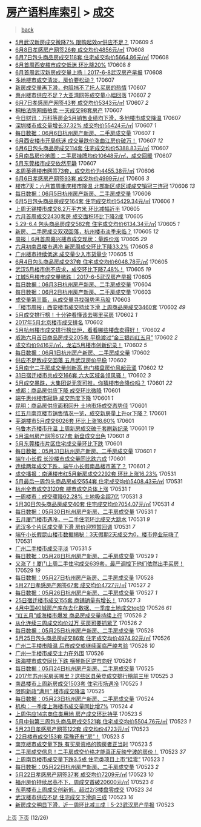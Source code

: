[房产语料库索引](../../README.md)  > [成交](成交.md)
====
> [back](../README.md)

- [5月武汉新房成交微降7% 限购起效or供应不足？](http://jkwz.applinzi.com/ittc/6977081819944977413.html#5%E6%9C%88%E6%AD%A6%E6%B1%89%E6%96%B0%E6%88%BF%E6%88%90%E4%BA%A4%E5%BE%AE%E9%99%8D7%25+%E9%99%90%E8%B4%AD%E8%B5%B7%E6%95%88or%E4%BE%9B%E5%BA%94%E4%B8%8D%E8%B6%B3%EF%BC%9F) 170609 *5* 
- [6月8日孝感房产网签26套 成交均价4856元/㎡](http://jkwz.applinzi.com/ittc/6976855893915206660.html#6%E6%9C%888%E6%97%A5%E5%AD%9D%E6%84%9F%E6%88%BF%E4%BA%A7%E7%BD%91%E7%AD%BE26%E5%A5%97+%E6%88%90%E4%BA%A4%E5%9D%87%E4%BB%B74856%E5%85%83%2F%E3%8E%A1) 170608  
- [6月7日包头商品房成交118套 住宅成交均价5664.86元/㎡](http://jkwz.applinzi.com/ittc/6976732432026829828.html#6%E6%9C%887%E6%97%A5%E5%8C%85%E5%A4%B4%E5%95%86%E5%93%81%E6%88%BF%E6%88%90%E4%BA%A4118%E5%A5%97+%E4%BD%8F%E5%AE%85%E6%88%90%E4%BA%A4%E5%9D%87%E4%BB%B75664.86%E5%85%83%2F%E3%8E%A1) 170608  
- [6月首周西安楼市成交低迷 环比降20%](http://jkwz.applinzi.com/ittc/6976713422002455557.html#6%E6%9C%88%E9%A6%96%E5%91%A8%E8%A5%BF%E5%AE%89%E6%A5%BC%E5%B8%82%E6%88%90%E4%BA%A4%E4%BD%8E%E8%BF%B7+%E7%8E%AF%E6%AF%94%E9%99%8D20%25) 170608 *8* 
- [6月首周武汉新房成交量上扬｜2017-6-8武汉房产早报](http://jkwz.applinzi.com/ittc/6976713011275236357.html#6%E6%9C%88%E9%A6%96%E5%91%A8%E6%AD%A6%E6%B1%89%E6%96%B0%E6%88%BF%E6%88%90%E4%BA%A4%E9%87%8F%E4%B8%8A%E6%89%AC%EF%BD%9C2017-6-8%E6%AD%A6%E6%B1%89%E6%88%BF%E4%BA%A7%E6%97%A9%E6%8A%A5) 170608  
- [多地楼市成交清淡，房价要松动？](http://jkwz.applinzi.com/ittc/6976499821547357188.html#%E5%A4%9A%E5%9C%B0%E6%A5%BC%E5%B8%82%E6%88%90%E4%BA%A4%E6%B8%85%E6%B7%A1%EF%BC%8C%E6%88%BF%E4%BB%B7%E8%A6%81%E6%9D%BE%E5%8A%A8%EF%BC%9F) 170607  
- [新房成交量再下滑，也阻挡不了托人买房的热情](http://jkwz.applinzi.com/ittc/6976499627741152261.html#%E6%96%B0%E6%88%BF%E6%88%90%E4%BA%A4%E9%87%8F%E5%86%8D%E4%B8%8B%E6%BB%91%EF%BC%8C%E4%B9%9F%E9%98%BB%E6%8C%A1%E4%B8%8D%E4%BA%86%E6%89%98%E4%BA%BA%E4%B9%B0%E6%88%BF%E7%9A%84%E7%83%AD%E6%83%85) 170607  
- [惠州楼市供应不足？大亚湾网签成交量小幅回落](http://jkwz.applinzi.com/ittc/6976488433676452869.html#%E6%83%A0%E5%B7%9E%E6%A5%BC%E5%B8%82%E4%BE%9B%E5%BA%94%E4%B8%8D%E8%B6%B3%EF%BC%9F%E5%A4%A7%E4%BA%9A%E6%B9%BE%E7%BD%91%E7%AD%BE%E6%88%90%E4%BA%A4%E9%87%8F%E5%B0%8F%E5%B9%85%E5%9B%9E%E8%90%BD) 170607 *2* 
- [6月7日孝感房产网签43套 成交均价5343元/㎡](http://jkwz.applinzi.com/ittc/6976482501064131589.html#6%E6%9C%887%E6%97%A5%E5%AD%9D%E6%84%9F%E6%88%BF%E4%BA%A7%E7%BD%91%E7%AD%BE43%E5%A5%97+%E6%88%90%E4%BA%A4%E5%9D%87%E4%BB%B75343%E5%85%83%2F%E3%8E%A1) 170607 *2* 
- [桐柏法院网络拍卖 一天成交98套房产](http://jkwz.applinzi.com/ittc/6976478402583200773.html#%E6%A1%90%E6%9F%8F%E6%B3%95%E9%99%A2%E7%BD%91%E7%BB%9C%E6%8B%8D%E5%8D%96+%E4%B8%80%E5%A4%A9%E6%88%90%E4%BA%A498%E5%A5%97%E6%88%BF%E4%BA%A7) 170607  
- [今日财讯：万科等房企5月销售业绩均下滑，多地楼市成交降温](http://jkwz.applinzi.com/ittc/6976465140902790148.html#%E4%BB%8A%E6%97%A5%E8%B4%A2%E8%AE%AF%EF%BC%9A%E4%B8%87%E7%A7%91%E7%AD%89%E6%88%BF%E4%BC%815%E6%9C%88%E9%94%80%E5%94%AE%E4%B8%9A%E7%BB%A9%E5%9D%87%E4%B8%8B%E6%BB%91%EF%BC%8C%E5%A4%9A%E5%9C%B0%E6%A5%BC%E5%B8%82%E6%88%90%E4%BA%A4%E9%99%8D%E6%B8%A9) 170607  
- [深圳楼市成交量增长37.32% 成交均价55424元/㎡](http://jkwz.applinzi.com/ittc/6976384730181141508.html#%E6%B7%B1%E5%9C%B3%E6%A5%BC%E5%B8%82%E6%88%90%E4%BA%A4%E9%87%8F%E5%A2%9E%E9%95%BF37.32%25+%E6%88%90%E4%BA%A4%E5%9D%87%E4%BB%B755424%E5%85%83%2F%E3%8E%A1) 170607 *1* 
- [每日数据：06月6日杭州房产新房、二手房成交量](http://jkwz.applinzi.com/ittc/6976373488003580932.html#%E6%AF%8F%E6%97%A5%E6%95%B0%E6%8D%AE%EF%BC%9A06%E6%9C%886%E6%97%A5%E6%9D%AD%E5%B7%9E%E6%88%BF%E4%BA%A7%E6%96%B0%E6%88%BF%E3%80%81%E4%BA%8C%E6%89%8B%E6%88%BF%E6%88%90%E4%BA%A4%E9%87%8F) 170607 *1* 
- [6月西安楼市开局低迷 成交量跌价涨曲江房价破万！](http://jkwz.applinzi.com/ittc/6976369376834896901.html#6%E6%9C%88%E8%A5%BF%E5%AE%89%E6%A5%BC%E5%B8%82%E5%BC%80%E5%B1%80%E4%BD%8E%E8%BF%B7+%E6%88%90%E4%BA%A4%E9%87%8F%E8%B7%8C%E4%BB%B7%E6%B6%A8%E6%9B%B2%E6%B1%9F%E6%88%BF%E4%BB%B7%E7%A0%B4%E4%B8%87%EF%BC%81) 170607 *12* 
- [6月6日包头商品房成交114套 住宅成交均价5388.83元/㎡](http://jkwz.applinzi.com/ittc/6976360103534920709.html#6%E6%9C%886%E6%97%A5%E5%8C%85%E5%A4%B4%E5%95%86%E5%93%81%E6%88%BF%E6%88%90%E4%BA%A4114%E5%A5%97+%E4%BD%8F%E5%AE%85%E6%88%90%E4%BA%A4%E5%9D%87%E4%BB%B75388.83%E5%85%83%2F%E3%8E%A1) 170607  
- [5月南昌房价地图：二手房挂牌均价10648元/㎡，成交回暖](http://jkwz.applinzi.com/ittc/6976353580716917765.html#5%E6%9C%88%E5%8D%97%E6%98%8C%E6%88%BF%E4%BB%B7%E5%9C%B0%E5%9B%BE%EF%BC%9A%E4%BA%8C%E6%89%8B%E6%88%BF%E6%8C%82%E7%89%8C%E5%9D%87%E4%BB%B710648%E5%85%83%2F%E3%8E%A1%EF%BC%8C%E6%88%90%E4%BA%A4%E5%9B%9E%E6%9A%96) 170607  
- [5月东莞楼市成交依然平静](http://jkwz.applinzi.com/ittc/6976250070675489796.html#5%E6%9C%88%E4%B8%9C%E8%8E%9E%E6%A5%BC%E5%B8%82%E6%88%90%E4%BA%A4%E4%BE%9D%E7%84%B6%E5%B9%B3%E9%9D%99) 170607  
- [本周英德楼市网签73套，成交均价为4455.38元/㎡](http://jkwz.applinzi.com/ittc/6976180051119703044.html#%E6%9C%AC%E5%91%A8%E8%8B%B1%E5%BE%B7%E6%A5%BC%E5%B8%82%E7%BD%91%E7%AD%BE73%E5%A5%97%EF%BC%8C%E6%88%90%E4%BA%A4%E5%9D%87%E4%BB%B7%E4%B8%BA4455.38%E5%85%83%2F%E3%8E%A1) 170606  
- [6月6日孝感房产网签93套 成交均价4999元/㎡](http://jkwz.applinzi.com/ittc/6976113906769478660.html#6%E6%9C%886%E6%97%A5%E5%AD%9D%E6%84%9F%E6%88%BF%E4%BA%A7%E7%BD%91%E7%AD%BE93%E5%A5%97+%E6%88%90%E4%BA%A4%E5%9D%87%E4%BB%B74999%E5%85%83%2F%E3%8E%A1) 170606 *3* 
- [楼市7天：六月首周重庆楼市降温 北部新区成区域成交销冠三连冠](http://jkwz.applinzi.com/ittc/6976096155808039941.html#%E6%A5%BC%E5%B8%827%E5%A4%A9%EF%BC%9A%E5%85%AD%E6%9C%88%E9%A6%96%E5%91%A8%E9%87%8D%E5%BA%86%E6%A5%BC%E5%B8%82%E9%99%8D%E6%B8%A9+%E5%8C%97%E9%83%A8%E6%96%B0%E5%8C%BA%E6%88%90%E5%8C%BA%E5%9F%9F%E6%88%90%E4%BA%A4%E9%94%80%E5%86%A0%E4%B8%89%E8%BF%9E%E5%86%A0) 170606 *13* 
- [每日数据：06月5日杭州房产新房、二手房成交量](http://jkwz.applinzi.com/ittc/6976001653583905796.html#%E6%AF%8F%E6%97%A5%E6%95%B0%E6%8D%AE%EF%BC%9A06%E6%9C%885%E6%97%A5%E6%9D%AD%E5%B7%9E%E6%88%BF%E4%BA%A7%E6%96%B0%E6%88%BF%E3%80%81%E4%BA%8C%E6%89%8B%E6%88%BF%E6%88%90%E4%BA%A4%E9%87%8F) 170606  
- [6月5日包头商品房成交164套 住宅成交均价5429.34元/㎡](http://jkwz.applinzi.com/ittc/6975987863286973445.html#6%E6%9C%885%E6%97%A5%E5%8C%85%E5%A4%B4%E5%95%86%E5%93%81%E6%88%BF%E6%88%90%E4%BA%A4164%E5%A5%97+%E4%BD%8F%E5%AE%85%E6%88%90%E4%BA%A4%E5%9D%87%E4%BB%B75429.34%E5%85%83%2F%E3%8E%A1) 170606 *1* 
- [上周无锡楼市成交8.2万平方米 环比减幅近半](http://jkwz.applinzi.com/ittc/6975828073424356356.html#%E4%B8%8A%E5%91%A8%E6%97%A0%E9%94%A1%E6%A5%BC%E5%B8%82%E6%88%90%E4%BA%A48.2%E4%B8%87%E5%B9%B3%E6%96%B9%E7%B1%B3+%E7%8E%AF%E6%AF%94%E5%87%8F%E5%B9%85%E8%BF%91%E5%8D%8A) 170605  
- [六月首周成交2430套房 成交面积环比下降2成](http://jkwz.applinzi.com/ittc/6975741158788432901.html#%E5%85%AD%E6%9C%88%E9%A6%96%E5%91%A8%E6%88%90%E4%BA%A42430%E5%A5%97%E6%88%BF+%E6%88%90%E4%BA%A4%E9%9D%A2%E7%A7%AF%E7%8E%AF%E6%AF%94%E4%B8%8B%E9%99%8D2%E6%88%90) 170605  
- [5.29-6.4 包头商品房成交582套 住宅成交均价6134.34元/㎡](http://jkwz.applinzi.com/ittc/6975727727167407109.html#5.29-6.4+%E5%8C%85%E5%A4%B4%E5%95%86%E5%93%81%E6%88%BF%E6%88%90%E4%BA%A4582%E5%A5%97+%E4%BD%8F%E5%AE%85%E6%88%90%E4%BA%A4%E5%9D%87%E4%BB%B76134.34%E5%85%83%2F%E3%8E%A1) 170605 *1* 
- [新房、二手房成交双双回落，杭州楼市淡季来临？](http://jkwz.applinzi.com/ittc/6975726415113618436.html#%E6%96%B0%E6%88%BF%E3%80%81%E4%BA%8C%E6%89%8B%E6%88%BF%E6%88%90%E4%BA%A4%E5%8F%8C%E5%8F%8C%E5%9B%9E%E8%90%BD%EF%BC%8C%E6%9D%AD%E5%B7%9E%E6%A5%BC%E5%B8%82%E6%B7%A1%E5%AD%A3%E6%9D%A5%E4%B8%B4%EF%BC%9F) 170605 *12* 
- [周报｜6月首周嘉兴楼市成交现状：量跌价涨](http://jkwz.applinzi.com/ittc/6975712239389508613.html#%E5%91%A8%E6%8A%A5%EF%BD%9C6%E6%9C%88%E9%A6%96%E5%91%A8%E5%98%89%E5%85%B4%E6%A5%BC%E5%B8%82%E6%88%90%E4%BA%A4%E7%8E%B0%E7%8A%B6%EF%BC%9A%E9%87%8F%E8%B7%8C%E4%BB%B7%E6%B6%A8) 170605 *29* 
- [六月初南昌楼市遇冷 新房周成交环比下降33.2%](http://jkwz.applinzi.com/ittc/6975701460602848261.html#%E5%85%AD%E6%9C%88%E5%88%9D%E5%8D%97%E6%98%8C%E6%A5%BC%E5%B8%82%E9%81%87%E5%86%B7+%E6%96%B0%E6%88%BF%E5%91%A8%E6%88%90%E4%BA%A4%E7%8E%AF%E6%AF%94%E4%B8%8B%E9%99%8D33.2%25) 170605 *8* 
- [广州楼市持续低迷 成交量少入市货量少](http://jkwz.applinzi.com/ittc/6975697250792522756.html#%E5%B9%BF%E5%B7%9E%E6%A5%BC%E5%B8%82%E6%8C%81%E7%BB%AD%E4%BD%8E%E8%BF%B7+%E6%88%90%E4%BA%A4%E9%87%8F%E5%B0%91%E5%85%A5%E5%B8%82%E8%B4%A7%E9%87%8F%E5%B0%91) 170605 *15* 
- [6月4日包头商品房成交37套 住宅成交均价6048.78元/㎡](http://jkwz.applinzi.com/ittc/6975616701314892805.html#6%E6%9C%884%E6%97%A5%E5%8C%85%E5%A4%B4%E5%95%86%E5%93%81%E6%88%BF%E6%88%90%E4%BA%A437%E5%A5%97+%E4%BD%8F%E5%AE%85%E6%88%90%E4%BA%A4%E5%9D%87%E4%BB%B76048.78%E5%85%83%2F%E3%8E%A1) 170605  
- [武汉5月楼市供不应求，成交环比下降7.48%！](http://jkwz.applinzi.com/ittc/6975597215232820229.html#%E6%AD%A6%E6%B1%895%E6%9C%88%E6%A5%BC%E5%B8%82%E4%BE%9B%E4%B8%8D%E5%BA%94%E6%B1%82%EF%BC%8C%E6%88%90%E4%BA%A4%E7%8E%AF%E6%AF%94%E4%B8%8B%E9%99%8D7.48%25%EF%BC%81) 170605 *19* 
- [江城5月楼市成交量微跌｜2017-6-5武汉房产早报](http://jkwz.applinzi.com/ittc/6975596899301065733.html#%E6%B1%9F%E5%9F%8E5%E6%9C%88%E6%A5%BC%E5%B8%82%E6%88%90%E4%BA%A4%E9%87%8F%E5%BE%AE%E8%B7%8C%EF%BD%9C2017-6-5%E6%AD%A6%E6%B1%89%E6%88%BF%E4%BA%A7%E6%97%A9%E6%8A%A5) 170605  
- [每日数据：06月3日杭州房产新房、二手房成交量](http://jkwz.applinzi.com/ittc/6975264573543154693.html#%E6%AF%8F%E6%97%A5%E6%95%B0%E6%8D%AE%EF%BC%9A06%E6%9C%883%E6%97%A5%E6%9D%AD%E5%B7%9E%E6%88%BF%E4%BA%A7%E6%96%B0%E6%88%BF%E3%80%81%E4%BA%8C%E6%89%8B%E6%88%BF%E6%88%90%E4%BA%A4%E9%87%8F) 170604  
- [每日数据：06月2日杭州房产新房、二手房成交量](http://jkwz.applinzi.com/ittc/6975042291298206725.html#%E6%AF%8F%E6%97%A5%E6%95%B0%E6%8D%AE%EF%BC%9A06%E6%9C%882%E6%97%A5%E6%9D%AD%E5%B7%9E%E6%88%BF%E4%BA%A7%E6%96%B0%E6%88%BF%E3%80%81%E4%BA%8C%E6%89%8B%E6%88%BF%E6%88%90%E4%BA%A4%E9%87%8F) 170603  
- [成交量第三篇，从成交量寻找强势黑马股](http://jkwz.applinzi.com/ittc/6974969843999572997.html#%E6%88%90%E4%BA%A4%E9%87%8F%E7%AC%AC%E4%B8%89%E7%AF%87%EF%BC%8C%E4%BB%8E%E6%88%90%E4%BA%A4%E9%87%8F%E5%AF%BB%E6%89%BE%E5%BC%BA%E5%8A%BF%E9%BB%91%E9%A9%AC%E8%82%A1) 170603  
- [「楼市周报」西安楼市成交持续下滑 上周商品房成交3460套](http://jkwz.applinzi.com/ittc/6974688633012356101.html#%E3%80%8C%E6%A5%BC%E5%B8%82%E5%91%A8%E6%8A%A5%E3%80%8D%E8%A5%BF%E5%AE%89%E6%A5%BC%E5%B8%82%E6%88%90%E4%BA%A4%E6%8C%81%E7%BB%AD%E4%B8%8B%E6%BB%91+%E4%B8%8A%E5%91%A8%E5%95%86%E5%93%81%E6%88%BF%E6%88%90%E4%BA%A43460%E5%A5%97) 170602 *49* 
- [5月成交排行榜！十分钟看懂该去哪里买房](http://jkwz.applinzi.com/ittc/6974603270218580997.html#5%E6%9C%88%E6%88%90%E4%BA%A4%E6%8E%92%E8%A1%8C%E6%A6%9C%EF%BC%81%E5%8D%81%E5%88%86%E9%92%9F%E7%9C%8B%E6%87%82%E8%AF%A5%E5%8E%BB%E5%93%AA%E9%87%8C%E4%B9%B0%E6%88%BF) 170602 *1* 
- [2017年5月北京楼市成交排名](http://jkwz.applinzi.com/ittc/6974601776262022149.html#2017%E5%B9%B45%E6%9C%88%E5%8C%97%E4%BA%AC%E6%A5%BC%E5%B8%82%E6%88%90%E4%BA%A4%E6%8E%92%E5%90%8D) 170602  
- [5月杭州楼市成交排行榜出炉，看看哪些楼盘卖得好！](http://jkwz.applinzi.com/ittc/6974587524230939653.html#5%E6%9C%88%E6%9D%AD%E5%B7%9E%E6%A5%BC%E5%B8%82%E6%88%90%E4%BA%A4%E6%8E%92%E8%A1%8C%E6%A6%9C%E5%87%BA%E7%82%89%EF%BC%8C%E7%9C%8B%E7%9C%8B%E5%93%AA%E4%BA%9B%E6%A5%BC%E7%9B%98%E5%8D%96%E5%BE%97%E5%A5%BD%EF%BC%81) 170602 *4* 
- [威海六月首日商品房成交205套 平稳渡过“金三银四红五月”](http://jkwz.applinzi.com/ittc/6974575511794615301.html#%E5%A8%81%E6%B5%B7%E5%85%AD%E6%9C%88%E9%A6%96%E6%97%A5%E5%95%86%E5%93%81%E6%88%BF%E6%88%90%E4%BA%A4205%E5%A5%97+%E5%B9%B3%E7%A8%B3%E6%B8%A1%E8%BF%87%E2%80%9C%E9%87%91%E4%B8%89%E9%93%B6%E5%9B%9B%E7%BA%A2%E4%BA%94%E6%9C%88%E2%80%9D) 170602 *2* 
- [成交均价9416元/㎡，龙岩5月楼市创新纪录！](http://jkwz.applinzi.com/ittc/6974565728983188485.html#%E6%88%90%E4%BA%A4%E5%9D%87%E4%BB%B79416%E5%85%83%2F%E3%8E%A1%EF%BC%8C%E9%BE%99%E5%B2%A95%E6%9C%88%E6%A5%BC%E5%B8%82%E5%88%9B%E6%96%B0%E7%BA%AA%E5%BD%95%EF%BC%81) 170602 *5* 
- [每日数据：06月1日杭州房产新房、二手房成交量](http://jkwz.applinzi.com/ittc/6974522036289274884.html#%E6%AF%8F%E6%97%A5%E6%95%B0%E6%8D%AE%EF%BC%9A06%E6%9C%881%E6%97%A5%E6%9D%AD%E5%B7%9E%E6%88%BF%E4%BA%A7%E6%96%B0%E6%88%BF%E3%80%81%E4%BA%8C%E6%89%8B%E6%88%BF%E6%88%90%E4%BA%A4%E9%87%8F) 170602  
- [供应不足致成交回落 五月武汉房价平稳](http://jkwz.applinzi.com/ittc/6974510146544731140.html#%E4%BE%9B%E5%BA%94%E4%B8%8D%E8%B6%B3%E8%87%B4%E6%88%90%E4%BA%A4%E5%9B%9E%E8%90%BD+%E4%BA%94%E6%9C%88%E6%AD%A6%E6%B1%89%E6%88%BF%E4%BB%B7%E5%B9%B3%E7%A8%B3) 170602  
- [5月南宁二手房成交量创新高 热门楼盘房价风起云涌](http://jkwz.applinzi.com/ittc/6974510029020333061.html#5%E6%9C%88%E5%8D%97%E5%AE%81%E4%BA%8C%E6%89%8B%E6%88%BF%E6%88%90%E4%BA%A4%E9%87%8F%E5%88%9B%E6%96%B0%E9%AB%98+%E7%83%AD%E9%97%A8%E6%A5%BC%E7%9B%98%E6%88%BF%E4%BB%B7%E9%A3%8E%E8%B5%B7%E4%BA%91%E6%B6%8C) 170602 *12* 
- [31日宿迁楼市共成交166套 六大区域各领风骚！](http://jkwz.applinzi.com/ittc/6974498532449846277.html#31%E6%97%A5%E5%AE%BF%E8%BF%81%E6%A5%BC%E5%B8%82%E5%85%B1%E6%88%90%E4%BA%A4166%E5%A5%97+%E5%85%AD%E5%A4%A7%E5%8C%BA%E5%9F%9F%E5%90%84%E9%A2%86%E9%A3%8E%E9%AA%9A%EF%BC%81) 170602 *3* 
- [5月成交暴跌，大集团说无货可推，你猜楼市会降价吗？](http://jkwz.applinzi.com/ittc/6974306737984111620.html#5%E6%9C%88%E6%88%90%E4%BA%A4%E6%9A%B4%E8%B7%8C%EF%BC%8C%E5%A4%A7%E9%9B%86%E5%9B%A2%E8%AF%B4%E6%97%A0%E8%B4%A7%E5%8F%AF%E6%8E%A8%EF%BC%8C%E4%BD%A0%E7%8C%9C%E6%A5%BC%E5%B8%82%E4%BC%9A%E9%99%8D%E4%BB%B7%E5%90%97%EF%BC%9F) 170601 *22* 
- [成都：商品房供应下降 成交环比微降](http://jkwz.applinzi.com/ittc/6974259579360642053.html#%E6%88%90%E9%83%BD%EF%BC%9A%E5%95%86%E5%93%81%E6%88%BF%E4%BE%9B%E5%BA%94%E4%B8%8B%E9%99%8D+%E6%88%90%E4%BA%A4%E7%8E%AF%E6%AF%94%E5%BE%AE%E9%99%8D) 170601  
- [端午惠州楼市寂静 成交热度下降](http://jkwz.applinzi.com/ittc/6974249580546753541.html#%E7%AB%AF%E5%8D%88%E6%83%A0%E5%B7%9E%E6%A5%BC%E5%B8%82%E5%AF%82%E9%9D%99+%E6%88%90%E4%BA%A4%E7%83%AD%E5%BA%A6%E4%B8%8B%E9%99%8D) 170601 *1* 
- [昆明：商品房供应面积回升 土地市场成交态势佳](http://jkwz.applinzi.com/ittc/6974248502879060997.html#%E6%98%86%E6%98%8E%EF%BC%9A%E5%95%86%E5%93%81%E6%88%BF%E4%BE%9B%E5%BA%94%E9%9D%A2%E7%A7%AF%E5%9B%9E%E5%8D%87+%E5%9C%9F%E5%9C%B0%E5%B8%82%E5%9C%BA%E6%88%90%E4%BA%A4%E6%80%81%E5%8A%BF%E4%BD%B3) 170601  
- [红五月南京楼市销售情况一览，成交新房量上升or下降？](http://jkwz.applinzi.com/ittc/6974219657689957380.html#%E7%BA%A2%E4%BA%94%E6%9C%88%E5%8D%97%E4%BA%AC%E6%A5%BC%E5%B8%82%E9%94%80%E5%94%AE%E6%83%85%E5%86%B5%E4%B8%80%E8%A7%88%EF%BC%8C%E6%88%90%E4%BA%A4%E6%96%B0%E6%88%BF%E9%87%8F%E4%B8%8A%E5%8D%87or%E4%B8%8B%E9%99%8D%EF%BC%9F) 170601  
- [芜湖楼市5月成交6026套 环比上涨18.60%](http://jkwz.applinzi.com/ittc/6974214360724407301.html#%E8%8A%9C%E6%B9%96%E6%A5%BC%E5%B8%825%E6%9C%88%E6%88%90%E4%BA%A46026%E5%A5%97+%E7%8E%AF%E6%AF%94%E4%B8%8A%E6%B6%A818.60%25) 170601  
- [乌鲁木齐楼市升温 上周新房成交破千套刷新纪录](http://jkwz.applinzi.com/ittc/6974195922060723204.html#%E4%B9%8C%E9%B2%81%E6%9C%A8%E9%BD%90%E6%A5%BC%E5%B8%82%E5%8D%87%E6%B8%A9+%E4%B8%8A%E5%91%A8%E6%96%B0%E6%88%BF%E6%88%90%E4%BA%A4%E7%A0%B4%E5%8D%83%E5%A5%97%E5%88%B7%E6%96%B0%E7%BA%AA%E5%BD%95) 170601 *19* 
- [5月温州房产网签6127套 新盘成交出色](http://jkwz.applinzi.com/ittc/6974192901880808452.html#5%E6%9C%88%E6%B8%A9%E5%B7%9E%E6%88%BF%E4%BA%A7%E7%BD%91%E7%AD%BE6127%E5%A5%97+%E6%96%B0%E7%9B%98%E6%88%90%E4%BA%A4%E5%87%BA%E8%89%B2) 170601 *8* 
- [5月东莞楼市片区住宅成交量环比下跌](http://jkwz.applinzi.com/ittc/6974152150975251460.html#5%E6%9C%88%E4%B8%9C%E8%8E%9E%E6%A5%BC%E5%B8%82%E7%89%87%E5%8C%BA%E4%BD%8F%E5%AE%85%E6%88%90%E4%BA%A4%E9%87%8F%E7%8E%AF%E6%AF%94%E4%B8%8B%E8%B7%8C) 170601  
- [每日数据：05月31日杭州房产新房、二手房成交量](http://jkwz.applinzi.com/ittc/6974146260830258180.html#%E6%AF%8F%E6%97%A5%E6%95%B0%E6%8D%AE%EF%BC%9A05%E6%9C%8831%E6%97%A5%E6%9D%AD%E5%B7%9E%E6%88%BF%E4%BA%A7%E6%96%B0%E6%88%BF%E3%80%81%E4%BA%8C%E6%89%8B%E6%88%BF%E6%88%90%E4%BA%A4%E9%87%8F) 170601 *1* 
- [端午小长假 长沙楼市成交量同比跌六成](http://jkwz.applinzi.com/ittc/6974133804879856645.html#%E7%AB%AF%E5%8D%88%E5%B0%8F%E9%95%BF%E5%81%87+%E9%95%BF%E6%B2%99%E6%A5%BC%E5%B8%82%E6%88%90%E4%BA%A4%E9%87%8F%E5%90%8C%E6%AF%94%E8%B7%8C%E5%85%AD%E6%88%90) 170601  
- [连续两年成交下跌，端午小长假南昌楼市蔫了？](http://jkwz.applinzi.com/ittc/6974127267302081541.html#%E8%BF%9E%E7%BB%AD%E4%B8%A4%E5%B9%B4%E6%88%90%E4%BA%A4%E4%B8%8B%E8%B7%8C%EF%BC%8C%E7%AB%AF%E5%8D%88%E5%B0%8F%E9%95%BF%E5%81%87%E5%8D%97%E6%98%8C%E6%A5%BC%E5%B8%82%E8%94%AB%E4%BA%86%EF%BC%9F) 170601 *2* 
- [成交播报：南通楼市红5月新房成交2292套 环比上涨16.23%](http://jkwz.applinzi.com/ittc/6973891292932080644.html#%E6%88%90%E4%BA%A4%E6%92%AD%E6%8A%A5%EF%BC%9A%E5%8D%97%E9%80%9A%E6%A5%BC%E5%B8%82%E7%BA%A25%E6%9C%88%E6%96%B0%E6%88%BF%E6%88%90%E4%BA%A42292%E5%A5%97+%E7%8E%AF%E6%AF%94%E4%B8%8A%E6%B6%A816.23%25) 170531  
- [5月最后一周包头商品房成交554套 住宅成交均价5408.43元/㎡](http://jkwz.applinzi.com/ittc/6973861060132996100.html#5%E6%9C%88%E6%9C%80%E5%90%8E%E4%B8%80%E5%91%A8%E5%8C%85%E5%A4%B4%E5%95%86%E5%93%81%E6%88%BF%E6%88%90%E4%BA%A4554%E5%A5%97+%E4%BD%8F%E5%AE%85%E6%88%90%E4%BA%A4%E5%9D%87%E4%BB%B75408.43%E5%85%83%2F%E3%8E%A1) 170531  
- [杭州全市成交3120套 楼市成交总体上涨](http://jkwz.applinzi.com/ittc/6973824178791646212.html#%E6%9D%AD%E5%B7%9E%E5%85%A8%E5%B8%82%E6%88%90%E4%BA%A43120%E5%A5%97+%E6%A5%BC%E5%B8%82%E6%88%90%E4%BA%A4%E6%80%BB%E4%BD%93%E4%B8%8A%E6%B6%A8) 170531 *1* 
- [一周楼市：成交骤降62.28% 土地吸金超7亿](http://jkwz.applinzi.com/ittc/6973797151577474053.html#%E4%B8%80%E5%91%A8%E6%A5%BC%E5%B8%82%EF%BC%9A%E6%88%90%E4%BA%A4%E9%AA%A4%E9%99%8D62.28%25+%E5%9C%9F%E5%9C%B0%E5%90%B8%E9%87%91%E8%B6%857%E4%BA%BF) 170531 *3* 
- [5月30日包头商品房成交40套 住宅成交均价7054.07元/㎡](http://jkwz.applinzi.com/ittc/6973760114816189444.html#5%E6%9C%8830%E6%97%A5%E5%8C%85%E5%A4%B4%E5%95%86%E5%93%81%E6%88%BF%E6%88%90%E4%BA%A440%E5%A5%97+%E4%BD%8F%E5%AE%85%E6%88%90%E4%BA%A4%E5%9D%87%E4%BB%B77054.07%E5%85%83%2F%E3%8E%A1) 170531 *4* 
- [每日数据：05月30日杭州房产新房、二手房成交量](http://jkwz.applinzi.com/ittc/6973754487666639876.html#%E6%AF%8F%E6%97%A5%E6%95%B0%E6%8D%AE%EF%BC%9A05%E6%9C%8830%E6%97%A5%E6%9D%AD%E5%B7%9E%E6%88%BF%E4%BA%A7%E6%96%B0%E6%88%BF%E3%80%81%E4%BA%8C%E6%89%8B%E6%88%BF%E6%88%90%E4%BA%A4%E9%87%8F) 170531 *1* 
- [五月厦门楼市遇冷，一二手住宅环比成交大跳水](http://jkwz.applinzi.com/ittc/6973753993271444485.html#%E4%BA%94%E6%9C%88%E5%8E%A6%E9%97%A8%E6%A5%BC%E5%B8%82%E9%81%87%E5%86%B7%EF%BC%8C%E4%B8%80%E4%BA%8C%E6%89%8B%E4%BD%8F%E5%AE%85%E7%8E%AF%E6%AF%94%E6%88%90%E4%BA%A4%E5%A4%A7%E8%B7%B3%E6%B0%B4) 170531 *9* 
- [武汉多个片区成交量下滑 房价迎短暂回调](http://jkwz.applinzi.com/ittc/6973745257542845445.html#%E6%AD%A6%E6%B1%89%E5%A4%9A%E4%B8%AA%E7%89%87%E5%8C%BA%E6%88%90%E4%BA%A4%E9%87%8F%E4%B8%8B%E6%BB%91+%E6%88%BF%E4%BB%B7%E8%BF%8E%E7%9F%AD%E6%9A%82%E5%9B%9E%E8%B0%83) 170531 *7* 
- [端午小长假昆山楼市数据揭秘：3天假期2天成交为0，楼市停业玩嗨了](http://jkwz.applinzi.com/ittc/6973718192894510084.html#%E7%AB%AF%E5%8D%88%E5%B0%8F%E9%95%BF%E5%81%87%E6%98%86%E5%B1%B1%E6%A5%BC%E5%B8%82%E6%95%B0%E6%8D%AE%E6%8F%AD%E7%A7%98%EF%BC%9A3%E5%A4%A9%E5%81%87%E6%9C%9F2%E5%A4%A9%E6%88%90%E4%BA%A4%E4%B8%BA0%EF%BC%8C%E6%A5%BC%E5%B8%82%E5%81%9C%E4%B8%9A%E7%8E%A9%E5%97%A8%E4%BA%86) 170531  
- [广州二手楼市成交平淡](http://jkwz.applinzi.com/ittc/6973708354915402757.html#%E5%B9%BF%E5%B7%9E%E4%BA%8C%E6%89%8B%E6%A5%BC%E5%B8%82%E6%88%90%E4%BA%A4%E5%B9%B3%E6%B7%A1) 170531 *5* 
- [每日数据：05月28日杭州房产新房、二手房成交量](http://jkwz.applinzi.com/ittc/6973044731331216389.html#%E6%AF%8F%E6%97%A5%E6%95%B0%E6%8D%AE%EF%BC%9A05%E6%9C%8828%E6%97%A5%E6%9D%AD%E5%B7%9E%E6%88%BF%E4%BA%A7%E6%96%B0%E6%88%BF%E3%80%81%E4%BA%8C%E6%89%8B%E6%88%BF%E6%88%90%E4%BA%A4%E9%87%8F) 170529 *1* 
- [又涨了！厦门上周二手住宅成交639套，最严调控下他们依然出手买房！](http://jkwz.applinzi.com/ittc/6973042380302189573.html#%E5%8F%88%E6%B6%A8%E4%BA%86%EF%BC%81%E5%8E%A6%E9%97%A8%E4%B8%8A%E5%91%A8%E4%BA%8C%E6%89%8B%E4%BD%8F%E5%AE%85%E6%88%90%E4%BA%A4639%E5%A5%97%EF%BC%8C%E6%9C%80%E4%B8%A5%E8%B0%83%E6%8E%A7%E4%B8%8B%E4%BB%96%E4%BB%AC%E4%BE%9D%E7%84%B6%E5%87%BA%E6%89%8B%E4%B9%B0%E6%88%BF%EF%BC%81) 170529 *19* 
- [每日数据：05月27日杭州房产新房、二手房成交量](http://jkwz.applinzi.com/ittc/6972678627295495173.html#%E6%AF%8F%E6%97%A5%E6%95%B0%E6%8D%AE%EF%BC%9A05%E6%9C%8827%E6%97%A5%E6%9D%AD%E5%B7%9E%E6%88%BF%E4%BA%A7%E6%96%B0%E6%88%BF%E3%80%81%E4%BA%8C%E6%89%8B%E6%88%BF%E6%88%90%E4%BA%A4%E9%87%8F) 170528  
- [5月27日孝感房产网签67套 成交均价4727元/㎡](http://jkwz.applinzi.com/ittc/6972398224697459716.html#5%E6%9C%8827%E6%97%A5%E5%AD%9D%E6%84%9F%E6%88%BF%E4%BA%A7%E7%BD%91%E7%AD%BE67%E5%A5%97+%E6%88%90%E4%BA%A4%E5%9D%87%E4%BB%B74727%E5%85%83%2F%E3%8E%A1) 170527 *2* 
- [每日数据：05月26日杭州房产新房、二手房成交量](http://jkwz.applinzi.com/ittc/6972287264204784644.html#%E6%AF%8F%E6%97%A5%E6%95%B0%E6%8D%AE%EF%BC%9A05%E6%9C%8826%E6%97%A5%E6%9D%AD%E5%B7%9E%E6%88%BF%E4%BA%A7%E6%96%B0%E6%88%BF%E3%80%81%E4%BA%8C%E6%89%8B%E6%88%BF%E6%88%90%E4%BA%A4%E9%87%8F) 170527 *1* 
- [25日宿迁楼市成交155套 商铺销量有增长！](http://jkwz.applinzi.com/ittc/6972274803347031044.html#25%E6%97%A5%E5%AE%BF%E8%BF%81%E6%A5%BC%E5%B8%82%E6%88%90%E4%BA%A4155%E5%A5%97+%E5%95%86%E9%93%BA%E9%94%80%E9%87%8F%E6%9C%89%E5%A2%9E%E9%95%BF%EF%BC%81) 170527 *3* 
- [4月中国40城房产库存去化数据、一季度土地成交top10](http://jkwz.applinzi.com/ittc/6972053831759168516.html#4%E6%9C%88%E4%B8%AD%E5%9B%BD40%E5%9F%8E%E6%88%BF%E4%BA%A7%E5%BA%93%E5%AD%98%E5%8E%BB%E5%8C%96%E6%95%B0%E6%8D%AE%E3%80%81%E4%B8%80%E5%AD%A3%E5%BA%A6%E5%9C%9F%E5%9C%B0%E6%88%90%E4%BA%A4top10) 170526 *61* 
- [“红五月”威海楼市爆发 商品房成交量持续上行](http://jkwz.applinzi.com/ittc/6972038212154295300.html#%E2%80%9C%E7%BA%A2%E4%BA%94%E6%9C%88%E2%80%9D%E5%A8%81%E6%B5%B7%E6%A5%BC%E5%B8%82%E7%88%86%E5%8F%91+%E5%95%86%E5%93%81%E6%88%BF%E6%88%90%E4%BA%A4%E9%87%8F%E6%8C%81%E7%BB%AD%E4%B8%8A%E8%A1%8C) 170526 *2* 
- [从化连续三周成交均价过万 买房可要抓紧了](http://jkwz.applinzi.com/ittc/6971972943117550596.html#%E4%BB%8E%E5%8C%96%E8%BF%9E%E7%BB%AD%E4%B8%89%E5%91%A8%E6%88%90%E4%BA%A4%E5%9D%87%E4%BB%B7%E8%BF%87%E4%B8%87+%E4%B9%B0%E6%88%BF%E5%8F%AF%E8%A6%81%E6%8A%93%E7%B4%A7%E4%BA%86) 170526 *2* 
- [每日数据：05月25日杭州房产新房、二手房成交量](http://jkwz.applinzi.com/ittc/6971950639293662213.html#%E6%AF%8F%E6%97%A5%E6%95%B0%E6%8D%AE%EF%BC%9A05%E6%9C%8825%E6%97%A5%E6%9D%AD%E5%B7%9E%E6%88%BF%E4%BA%A7%E6%96%B0%E6%88%BF%E3%80%81%E4%BA%8C%E6%89%8B%E6%88%BF%E6%88%90%E4%BA%A4%E9%87%8F) 170526  
- [5月25日包头商品房成交86套 住宅成交均价4974.92元/㎡](http://jkwz.applinzi.com/ittc/6971925507846177797.html#5%E6%9C%8825%E6%97%A5%E5%8C%85%E5%A4%B4%E5%95%86%E5%93%81%E6%88%BF%E6%88%90%E4%BA%A486%E5%A5%97+%E4%BD%8F%E5%AE%85%E6%88%90%E4%BA%A4%E5%9D%87%E4%BB%B74974.92%E5%85%83%2F%E3%8E%A1) 170526  
- [广州二手楼市降温 后市成交或继续面临严峻考验](http://jkwz.applinzi.com/ittc/6971873955538273284.html#%E5%B9%BF%E5%B7%9E%E4%BA%8C%E6%89%8B%E6%A5%BC%E5%B8%82%E9%99%8D%E6%B8%A9+%E5%90%8E%E5%B8%82%E6%88%90%E4%BA%A4%E6%88%96%E7%BB%A7%E7%BB%AD%E9%9D%A2%E4%B8%B4%E4%B8%A5%E5%B3%BB%E8%80%83%E9%AA%8C) 170526 *10* 
- [广州一手楼市成交主力在外围](http://jkwz.applinzi.com/ittc/6971866761111536645.html#%E5%B9%BF%E5%B7%9E%E4%B8%80%E6%89%8B%E6%A5%BC%E5%B8%82%E6%88%90%E4%BA%A4%E4%B8%BB%E5%8A%9B%E5%9C%A8%E5%A4%96%E5%9B%B4) 170526  
- [珠海楼市成交同比下跌 横琴新区逆市向好](http://jkwz.applinzi.com/ittc/6971609359044838404.html#%E7%8F%A0%E6%B5%B7%E6%A5%BC%E5%B8%82%E6%88%90%E4%BA%A4%E5%90%8C%E6%AF%94%E4%B8%8B%E8%B7%8C+%E6%A8%AA%E7%90%B4%E6%96%B0%E5%8C%BA%E9%80%86%E5%B8%82%E5%90%91%E5%A5%BD) 170526 *1* 
- [每日数据：05月24日杭州房产新房、二手房成交量](http://jkwz.applinzi.com/ittc/6971549784593662980.html#%E6%AF%8F%E6%97%A5%E6%95%B0%E6%8D%AE%EF%BC%9A05%E6%9C%8824%E6%97%A5%E6%9D%AD%E5%B7%9E%E6%88%BF%E4%BA%A7%E6%96%B0%E6%88%BF%E3%80%81%E4%BA%8C%E6%89%8B%E6%88%BF%E6%88%90%E4%BA%A4%E9%87%8F) 170525  
- [2017年苏州买房买哪里？这些区县荣登成交排行榜前三甲](http://jkwz.applinzi.com/ittc/6971549665269908484.html#2017%E5%B9%B4%E8%8B%8F%E5%B7%9E%E4%B9%B0%E6%88%BF%E4%B9%B0%E5%93%AA%E9%87%8C%EF%BC%9F%E8%BF%99%E4%BA%9B%E5%8C%BA%E5%8E%BF%E8%8D%A3%E7%99%BB%E6%88%90%E4%BA%A4%E6%8E%92%E8%A1%8C%E6%A6%9C%E5%89%8D%E4%B8%89%E7%94%B2) 170525 *3* 
- [南昌楼市上周新房成交1503套 住宅市场遇冷](http://jkwz.applinzi.com/ittc/6971536060243772420.html#%E5%8D%97%E6%98%8C%E6%A5%BC%E5%B8%82%E4%B8%8A%E5%91%A8%E6%96%B0%E6%88%BF%E6%88%90%E4%BA%A41503%E5%A5%97+%E4%BD%8F%E5%AE%85%E5%B8%82%E5%9C%BA%E9%81%87%E5%86%B7) 170525 *1* 
- [限购新政“满月” 楼市成交降温](http://jkwz.applinzi.com/ittc/6971519052945032196.html#%E9%99%90%E8%B4%AD%E6%96%B0%E6%94%BF%E2%80%9C%E6%BB%A1%E6%9C%88%E2%80%9D+%E6%A5%BC%E5%B8%82%E6%88%90%E4%BA%A4%E9%99%8D%E6%B8%A9) 170525  
- [每日数据：05月23日杭州房产新房、二手房成交量](http://jkwz.applinzi.com/ittc/6971155591987725316.html#%E6%AF%8F%E6%97%A5%E6%95%B0%E6%8D%AE%EF%BC%9A05%E6%9C%8823%E6%97%A5%E6%9D%AD%E5%B7%9E%E6%88%BF%E4%BA%A7%E6%96%B0%E6%88%BF%E3%80%81%E4%BA%8C%E6%89%8B%E6%88%BF%E6%88%90%E4%BA%A4%E9%87%8F) 170524  
- [机构：一季度上海楼市成交量同比增7%](http://jkwz.applinzi.com/ittc/6971146568810890245.html#%E6%9C%BA%E6%9E%84%EF%BC%9A%E4%B8%80%E5%AD%A3%E5%BA%A6%E4%B8%8A%E6%B5%B7%E6%A5%BC%E5%B8%82%E6%88%90%E4%BA%A4%E9%87%8F%E5%90%8C%E6%AF%94%E5%A2%9E7%25) 170524 *4* 
- [上周供应14宗商住类用地 房产成交环比持平](http://jkwz.applinzi.com/ittc/6970974569421603845.html#%E4%B8%8A%E5%91%A8%E4%BE%9B%E5%BA%9414%E5%AE%97%E5%95%86%E4%BD%8F%E7%B1%BB%E7%94%A8%E5%9C%B0+%E6%88%BF%E4%BA%A7%E6%88%90%E4%BA%A4%E7%8E%AF%E6%AF%94%E6%8C%81%E5%B9%B3) 170523 *5* 
- [5月中旬第三周包头商品房成交521套 住宅成交均价5504.76元/㎡](http://jkwz.applinzi.com/ittc/6970924279037166596.html#5%E6%9C%88%E4%B8%AD%E6%97%AC%E7%AC%AC%E4%B8%89%E5%91%A8%E5%8C%85%E5%A4%B4%E5%95%86%E5%93%81%E6%88%BF%E6%88%90%E4%BA%A4521%E5%A5%97+%E4%BD%8F%E5%AE%85%E6%88%90%E4%BA%A4%E5%9D%87%E4%BB%B75504.76%E5%85%83%2F%E3%8E%A1) 170523 *1* 
- [5月23日孝感房产网签122套 成交均价4723元/㎡](http://jkwz.applinzi.com/ittc/6970918779922940933.html#5%E6%9C%8823%E6%97%A5%E5%AD%9D%E6%84%9F%E6%88%BF%E4%BA%A7%E7%BD%91%E7%AD%BE122%E5%A5%97+%E6%88%90%E4%BA%A4%E5%9D%87%E4%BB%B74723%E5%85%83%2F%E3%8E%A1) 170523  
- [22日楼市成交153套 宿豫还有“房”！](http://jkwz.applinzi.com/ittc/6970904164023403525.html#22%E6%97%A5%E6%A5%BC%E5%B8%82%E6%88%90%E4%BA%A4153%E5%A5%97+%E5%AE%BF%E8%B1%AB%E8%BF%98%E6%9C%89%E2%80%9C%E6%88%BF%E2%80%9D%EF%BC%81) 170523 *5* 
- [南京楼市成交量下跌 有买房资格的购房者正当时](http://jkwz.applinzi.com/ittc/6970875076768433156.html#%E5%8D%97%E4%BA%AC%E6%A5%BC%E5%B8%82%E6%88%90%E4%BA%A4%E9%87%8F%E4%B8%8B%E8%B7%8C+%E6%9C%89%E4%B9%B0%E6%88%BF%E8%B5%84%E6%A0%BC%E7%9A%84%E8%B4%AD%E6%88%BF%E8%80%85%E6%AD%A3%E5%BD%93%E6%97%B6) 170523 *5* 
- [二手房成交信息！二手房成交价格才能真正反映宁波的房价！](http://jkwz.applinzi.com/ittc/6970857051486946309.html#%E4%BA%8C%E6%89%8B%E6%88%BF%E6%88%90%E4%BA%A4%E4%BF%A1%E6%81%AF%EF%BC%81%E4%BA%8C%E6%89%8B%E6%88%BF%E6%88%90%E4%BA%A4%E4%BB%B7%E6%A0%BC%E6%89%8D%E8%83%BD%E7%9C%9F%E6%AD%A3%E5%8F%8D%E6%98%A0%E5%AE%81%E6%B3%A2%E7%9A%84%E6%88%BF%E4%BB%B7%EF%BC%81) 170523 *37* 
- [上周南京楼市成交量下跌3.5成 住宅类项目上市“挂零”](http://jkwz.applinzi.com/ittc/6970841820740191237.html#%E4%B8%8A%E5%91%A8%E5%8D%97%E4%BA%AC%E6%A5%BC%E5%B8%82%E6%88%90%E4%BA%A4%E9%87%8F%E4%B8%8B%E8%B7%8C3.5%E6%88%90+%E4%BD%8F%E5%AE%85%E7%B1%BB%E9%A1%B9%E7%9B%AE%E4%B8%8A%E5%B8%82%E2%80%9C%E6%8C%82%E9%9B%B6%E2%80%9D) 170523 *1* 
- [每日数据：05月22日杭州房产新房、二手房成交量](http://jkwz.applinzi.com/ittc/6970831275685315588.html#%E6%AF%8F%E6%97%A5%E6%95%B0%E6%8D%AE%EF%BC%9A05%E6%9C%8822%E6%97%A5%E6%9D%AD%E5%B7%9E%E6%88%BF%E4%BA%A7%E6%96%B0%E6%88%BF%E3%80%81%E4%BA%8C%E6%89%8B%E6%88%BF%E6%88%90%E4%BA%A4%E9%87%8F) 170523 *2* 
- [5月22日孝感房产网签37套 成交均价7209元/㎡](http://jkwz.applinzi.com/ittc/6970804354016609285.html#5%E6%9C%8822%E6%97%A5%E5%AD%9D%E6%84%9F%E6%88%BF%E4%BA%A7%E7%BD%91%E7%AD%BE37%E5%A5%97+%E6%88%90%E4%BA%A4%E5%9D%87%E4%BB%B77209%E5%85%83%2F%E3%8E%A1) 170523 *10* 
- [福州房价持续居高不下，周成交首破20600元/㎡](http://jkwz.applinzi.com/ittc/6970796965343265796.html#%E7%A6%8F%E5%B7%9E%E6%88%BF%E4%BB%B7%E6%8C%81%E7%BB%AD%E5%B1%85%E9%AB%98%E4%B8%8D%E4%B8%8B%EF%BC%8C%E5%91%A8%E6%88%90%E4%BA%A4%E9%A6%96%E7%A0%B420600%E5%85%83%2F%E3%8E%A1) 170523 *6* 
- [东莞楼市上周成交创新低，超过2/3楼盘零成交](http://jkwz.applinzi.com/ittc/6970793598156014597.html#%E4%B8%9C%E8%8E%9E%E6%A5%BC%E5%B8%82%E4%B8%8A%E5%91%A8%E6%88%90%E4%BA%A4%E5%88%9B%E6%96%B0%E4%BD%8E%EF%BC%8C%E8%B6%85%E8%BF%872%2F3%E6%A5%BC%E7%9B%98%E9%9B%B6%E6%88%90%E4%BA%A4) 170523 *34* 
- [武汉楼市供应不足 住宅成交下滑逾三成](http://jkwz.applinzi.com/ittc/6970778169853346820.html#%E6%AD%A6%E6%B1%89%E6%A5%BC%E5%B8%82%E4%BE%9B%E5%BA%94%E4%B8%8D%E8%B6%B3+%E4%BD%8F%E5%AE%85%E6%88%90%E4%BA%A4%E4%B8%8B%E6%BB%91%E9%80%BE%E4%B8%89%E6%88%90) 170523 *16* 
- [新房成交明显下滑，近一周环比减三成｜5-23武汉房产早报](http://jkwz.applinzi.com/ittc/6970775625915696132.html#%E6%96%B0%E6%88%BF%E6%88%90%E4%BA%A4%E6%98%8E%E6%98%BE%E4%B8%8B%E6%BB%91%EF%BC%8C%E8%BF%91%E4%B8%80%E5%91%A8%E7%8E%AF%E6%AF%94%E5%87%8F%E4%B8%89%E6%88%90%EF%BD%9C5-23%E6%AD%A6%E6%B1%89%E6%88%BF%E4%BA%A7%E6%97%A9%E6%8A%A5) 170523  


 [上页](成交13.md) [下页](成交11.md)          (12/26)